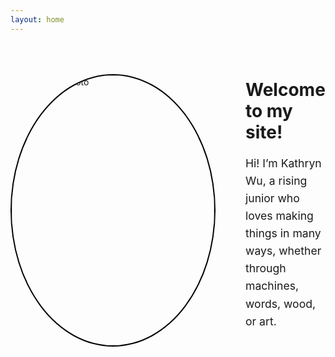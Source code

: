 ```yaml
---
layout: home
---
```


<div style="display: flex; align-items: center; justify-content: space-between; gap: 3rem; margin: 4rem 0; flex-wrap: nowrap;">

  <div style="flex-shrink: 0;">
  <img src="{{ '/assets/images/pfp.jpg' | relative_url }}" alt="Kathryn's photo" 
       style="width: 324px; height: 432px; border: 2px solid black; border-radius: 50%; object-fit: cover;" />
</div>


  <div style="max-width: 600px;">
    <h1 style="margin-top: 0;">Welcome to my site!</h1>
    <p style="font-size: 1.1rem; line-height: 1.6;">
      Hi! I’m Kathryn Wu, a rising junior who loves making things in many ways, whether through machines, words, wood, or art.
    </p>
  </div>

</div>
